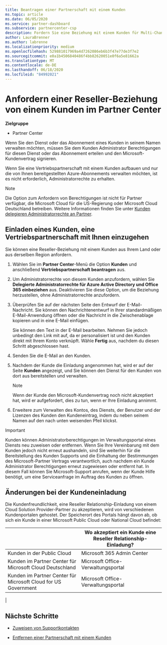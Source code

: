 ```yaml
---
title: Beantragen einer Partnerschaft mit einem Kunden
ms.topic: article
ms.date: 06/05/2020
ms.service: partner-dashboard
ms.subservice: partnercenter-csp
description: Fordern Sie eine Beziehung mit einem Kunden für Multi-Channel-Szenarien mit mehreren Partnern an, oder wenn Ihre delegierten Administratorrechte für einen Kunden wieder hergestellt werden müssen.
author: LauraBrenner
ms.author: labrenne
ms.localizationpriority: medium
ms.openlocfilehash: 529881017969a4d7262086eb6b3f47e77de3f7e2
ms.sourcegitcommit: e0a1b4506840486f4bb82620051e0f6a5e81662a
ms.translationtype: MT
ms.contentlocale: de-DE
ms.lasthandoff: 06/18/2020
ms.locfileid: "84992021"
---
```

# <a name="how-to-request-a-reseller-relationship-from-a-customer-in-partner-center"></a>Anfordern einer Reseller-Beziehung von einem Kunden im Partner Center

**Zielgruppe**

- Partner Center

Wenn Sie den Dienst oder das Abonnement eines Kunden in seinem Namen verwalten möchten, müssen Sie dem Kunden Administrator Berechtigungen für diesen Dienst oder das Abonnement erteilen und den Microsoft-Kundenvertrag signieren.

Wenn Sie eine Vertriebspartnerschaft mit einem Kunden aufbauen und nur die von Ihnen bereitgestellten Azure-Abonnements verwalten möchten, ist es nicht erforderlich, Administratorrechte zu erhalten.

>[!NOTE] 
>Die Option zum Anfordern von Berechtigungen ist nicht für Partner verfügbar, die Microsoft Cloud für die US-Regierung oder Microsoft Cloud Deutschland betreiben. Weitere Informationen finden Sie unter [Kunden delegieren Administratorrechte an Partner](https://docs.microsoft.com/partner-center/customers_revoke_admin_privileges).

## <a name="invite-a-customer-to-establish-a-reseller-relationship-with-you"></a>Einladen eines Kunden, eine Vertriebspartnerschaft mit Ihnen einzugehen

Sie können eine Reseller-Beziehung mit einem Kunden aus Ihrem Land oder aus derselben Region anfordern.

1. Wählen Sie im **Partner Center**-Menü die Option **Kunden** und anschließend **Vertriebspartnerschaft beantragen** aus.

2. Um Administratorrechte von diesem Kunden anzufordern, wählen Sie **Delegierte Administratorrechte für Azure Active Directory und Office 365 einbeziehen** aus. Deaktivieren Sie diese Option, um die Beziehung herzustellen, ohne Administratorrechte anzufordern.

3. Überprüfen Sie auf der nächsten Seite den Entwurf der E-Mail-Nachricht. Sie können den Nachrichtenentwurf in Ihrer standardmäßigen E-Mail-Anwendung öffnen oder die Nachricht in die Zwischenablage kopieren und in eine E-Mail einfügen.

   Sie können den Text in der E-Mail bearbeiten. Nehmen Sie jedoch unbedingt den Link mit auf, da er personalisiert ist und den Kunden direkt mit Ihrem Konto verknüpft. Wähle **Fertig** aus, nachdem du diesen Schritt abgeschlossen hast.

4. Senden Sie die E-Mail an den Kunden.

5. Nachdem der Kunde die Einladung angenommen hat, wird er auf der Seite **Kunden** angezeigt, und Sie können den Dienst für den Kunden von dort aus bereitstellen und verwalten.

   > [!NOTE]
   > Wenn der Kunde den Microsoft-Kundenvertrag noch nicht akzeptiert hat, wird er aufgefordert, dies zu tun, wenn er Ihre Einladung annimmt. 

6. Erweitere zum Verwalten des Kontos, des Diensts, der Benutzer und der Lizenzen des Kunden den Kundeneintrag, indem du neben seinem Namen auf den nach unten weisenden Pfeil klickst.

> [!IMPORTANT]  
> Kunden können Administratorberechtigungen im Verwaltungsportal eines Diensts neu zuweisen oder entfernen. Wenn Sie Ihre Vereinbarung mit dem Kunden jedoch nicht erneut aushandeln, sind Sie weiterhin für die Bereitstellung des Kunden Supports und die Einhaltung der Bestimmungen des Microsoft-Partner Vertrags verantwortlich, auch nachdem ein Kunde Administrator Berechtigungen erneut zugewiesen oder entfernt hat. In diesem Fall können Sie Microsoft-Support anrufen, wenn der Kunde Hilfe benötigt, um eine Serviceanfrage im Auftrag des Kunden zu öffnen.

## <a name="changes-to-the-customer-invitation-experience"></a>Änderungen bei der Kundeneinladung

Die Kundenfreundlichkeit, eine Reseller Relationship-Einladung von einem Cloud Solution Provider-Partner zu akzeptieren, wird von verschiedenen Kundenportalen gehostet. Der Speicherort des Portals hängt davon ab, ob sich ein Kunde in einer Microsoft Public Cloud oder National Cloud befindet:

|  | Wo akzeptiert ein Kunde eine Reseller Relationship-Einladung? |
|---------|---------
| Kunden in der Public Cloud | Microsoft 365 Admin Center |
| Kunden im Partner Center für Microsoft Cloud Deutschland | Microsoft Office-Verwaltungsportal |
| Kunden im Partner Center für Microsoft Cloud for US Government | Microsoft Office-Verwaltungsportal |
|

## <a name="next-steps"></a>Nächste Schritte

- [Zuweisen von Supportkontakten](assign-support-contacts.md)

- [Entfernen einer Partnerschaft mit einem Kunden](remove-a-relationship.md)
